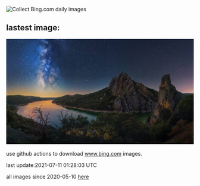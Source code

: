 ![Collect Bing.com daily images](https://github.com/counter2015/bing-daily-images/workflows/Collect%20Bing.com%20daily%20images/badge.svg)
## lastest image:
![](images/MonfragueNationalPark.jpg)

use github actions to download www.bing.com images.

last update:2021-07-11 01:28:03 UTC

all images since 2020-05-10 [here](https://github.com/counter2015/bing-daily-images/tree/master/images) 
